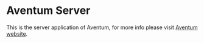 # Aventum Server

This is the server application of Aventum, for more info please visit [Aventum website](https://aventum.org).
